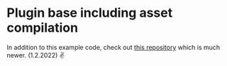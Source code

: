 # Plugin base including asset compilation

In addition to this example code, check out [this repository](https://github.com/markhowellsmead/mhm-site-blocks) which is much newer. (1.2.2022) ✌️
